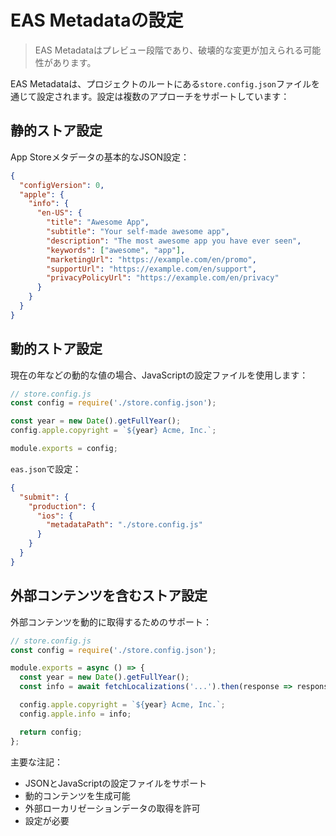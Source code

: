 # EAS Metadataの設定

> EAS Metadataはプレビュー段階であり、破壊的な変更が加えられる可能性があります。

EAS Metadataは、プロジェクトのルートにある`store.config.json`ファイルを通じて設定されます。設定は複数のアプローチをサポートしています：

## 静的ストア設定

App Storeメタデータの基本的なJSON設定：

```json
{
  "configVersion": 0,
  "apple": {
    "info": {
      "en-US": {
        "title": "Awesome App",
        "subtitle": "Your self-made awesome app",
        "description": "The most awesome app you have ever seen",
        "keywords": ["awesome", "app"],
        "marketingUrl": "https://example.com/en/promo",
        "supportUrl": "https://example.com/en/support",
        "privacyPolicyUrl": "https://example.com/en/privacy"
      }
    }
  }
}
```

## 動的ストア設定

現在の年などの動的な値の場合、JavaScriptの設定ファイルを使用します：

```javascript
// store.config.js
const config = require('./store.config.json');

const year = new Date().getFullYear();
config.apple.copyright = `${year} Acme, Inc.`;

module.exports = config;
```

`eas.json`で設定：

```json
{
  "submit": {
    "production": {
      "ios": {
        "metadataPath": "./store.config.js"
      }
    }
  }
}
```

## 外部コンテンツを含むストア設定

外部コンテンツを動的に取得するためのサポート：

```javascript
// store.config.js
const config = require('./store.config.json');

module.exports = async () => {
  const year = new Date().getFullYear();
  const info = await fetchLocalizations('...').then(response => response.json());

  config.apple.copyright = `${year} Acme, Inc.`;
  config.apple.info = info;

  return config;
};
```

主要な注記：
- JSONとJavaScriptの設定ファイルをサポート
- 動的コンテンツを生成可能
- 外部ローカリゼーションデータの取得を許可
- 設定が必要
